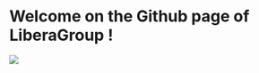 # Welcome on the Github page of LiberaGroup !

<img src="https://komarev.com/ghpvc/?username=LiberaGroup&color=blueviolet" />
